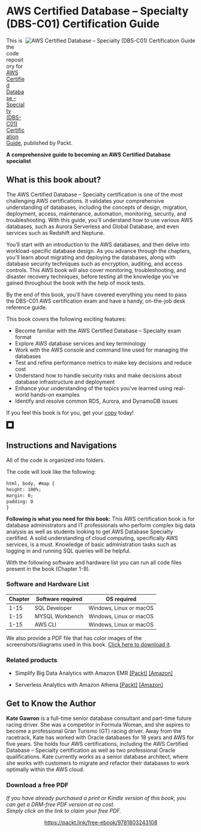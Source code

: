 


# AWS Certified Database – Specialty (DBS-C01) Certification Guide				

<a href="https://www.packtpub.com/product/aws-certified-database-specialty-dbs-c01-certification-guide/9781803243108"><img src="https://static.packt-cdn.com/products/9781803243108/cover/smaller" alt="AWS Certified Database – Specialty (DBS-C01) Certification Guide	" height="256px" align="right"></a>

This is the code repository for [AWS Certified Database – Specialty (DBS-C01) Certification Guide](https://www.packtpub.com/product/aws-certified-database-specialty-dbs-c01-certification-guide/9781803243108), published by Packt.

**A comprehensive guide to becoming an AWS Certified Database specialist**

## What is this book about?

The AWS Certified Database – Specialty certification is one of the most challenging AWS certifications. It validates your comprehensive understanding of databases, including the concepts of design, migration, deployment, access, maintenance, automation, monitoring, security, and troubleshooting. With this guide, you'll understand how to use various AWS databases, such as Aurora Serverless and Global Database, and even services such as Redshift and Neptune.

You’ll start with an introduction to the AWS databases, and then delve into workload-specific database design. As you advance through the chapters, you'll learn about migrating and deploying the databases, along with database security techniques such as encryption, auditing, and access controls. This AWS book will also cover monitoring, troubleshooting, and disaster recovery techniques, before testing all the knowledge you've gained throughout the book with the help of mock tests.

By the end of this book, you'll have covered everything you need to pass the DBS-C01 AWS certification exam and have a handy, on-the-job desk reference guide.

This book covers the following exciting features: 
* Become familiar with the AWS Certified Database – Specialty exam format
* Explore AWS database services and key terminology
* Work with the AWS console and command line used for managing the databases
* Test and refine performance metrics to make key decisions and reduce cost
* Understand how to handle security risks and make decisions about database infrastructure and deployment
* Enhance your understanding of the topics you've learned using real-world hands-on examples
* Identify and resolve common RDS, Aurora, and DynamoDB issues

If you feel this book is for you, get your [copy](https://www.amazon.in/AWS-Certified-Database-Certification-comprehensive-ebook/dp/B09TPFDB6H/ref=sr_1_1?crid=IBLH1HTT9QAU&keywords=AWS+Certified+Database+%E2%80%93+Specialty+%28DBS-C01%29+Certification+Guide&qid=1652041537&sprefix=aws+certified+database+specialty+dbs-c01+certification+guide%2Caps%2C302&sr=8-1) today!

<a href="https://www.packtpub.com/product/aws-certified-database-specialty-dbs-c01-certification-guide/9781803243108"><img src="https://raw.githubusercontent.com/PacktPublishing/GitHub/master/GitHub.png" alt="https://www.packtpub.com/" border="5" /></a>

## Instructions and Navigations
All of the code is organized into folders.

The code will look like the following:
```
html, body, #map {
height: 100%;
margin: 0;
padding: 0
}
```

**Following is what you need for this book:**
This AWS certification book is for database administrators and IT professionals who perform complex big data analysis as well as students looking to get AWS Database Specialty certified. A solid understanding of cloud computing, specifically AWS services, is a must. Knowledge of basic administration tasks such as logging in and running SQL queries will be helpful.		

With the following software and hardware list you can run all code files present in the book (Chapter 1-9).

### Software and Hardware List

| Chapter  | Software required                                                                    | OS required                        |
| -------- | -------------------------------------------------------------------------------------| -----------------------------------|
|  	1-15	   |   SQL Developer                                			  | Windows, Linux or macOS| 
|  	1-15	   |   MYSQL Workbench                                			  | Windows, Linux or macOS| 
|  	1-15	   |   AWS CLI                                			  | Windows, Linux or macOS| 

We also provide a PDF file that has color images of the screenshots/diagrams used in this book. [Click here to download it](https://static.packt-cdn.com/downloads/9781803243108_ColorImages.pdf).

### Related products <Other books you may enjoy>
* Simplify Big Data Analytics with Amazon EMR  [[Packt]](https://www.packtpub.com/product/simplify-big-data-analytics-with-amazon-emr/9781801071079) [[Amazon]](https://www.amazon.in/Simplify-Big-Data-Analytics-Amazon/dp/1801071071/ref=sr_1_1?crid=1WRKAQ1O45ELT&keywords=Simplify+Big+Data+Analytics+with+Amazon+EMR&qid=1652042077&sprefix=limitless+analytics+with+azure+synapse%2Caps%2C1169&sr=8-1)
  
* Serverless Analytics with Amazon Athena  [[Packt]](https://www.packtpub.com/product/serverless-analytics-with-amazon-athena/9781800562349) [[Amazon]](https://www.amazon.in/Serverless-Analytics-Amazon-Athena-semi-structured/dp/1800562349/ref=sr_1_1?crid=2M850A9BTIH4V&keywords=Serverless+Analytics+with+Amazon+Athena&qid=1652042152&sprefix=serverless+analytics+with+amazon+athena%2Caps%2C318&sr=8-1)
  
## Get to Know the Author
**Kate Gawron** is a full-time senior database consultant and part-time future racing driver. She was a competitor in Formula Woman, and she aspires to become a professional Gran Turismo (GT) racing driver. Away from the racetrack, Kate has worked with Oracle databases for 18 years and AWS for five years. She holds four AWS certifications, including the AWS Certified Database – Specialty certification as well as two professional Oracle qualifications. Kate currently works as a senior database architect, where she works with customers to migrate and refactor their databases to work optimally within the AWS cloud.
### Download a free PDF

 <i>If you have already purchased a print or Kindle version of this book, you can get a DRM-free PDF version at no cost.<br>Simply click on the link to claim your free PDF.</i>
<p align="center"> <a href="https://packt.link/free-ebook/9781803243108">https://packt.link/free-ebook/9781803243108 </a> </p>